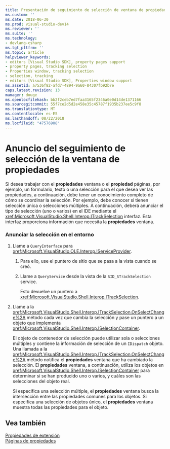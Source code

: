 ```yaml
---
title: Presentación de seguimiento de selección de ventana de propiedad | Documentos de Microsoft
ms.custom: ''
ms.date: 2018-06-30
ms.prod: visual-studio-dev14
ms.reviewer: ''
ms.suite: ''
ms.technology:
- devlang-csharp
ms.tgt_pltfrm: ''
ms.topic: article
helpviewer_keywords:
- editors [Visual Studio SDK], property pages support
- property pages, tracking selection
- Properties window, tracking selection
- selection, tracking
- editors [Visual Studio SDK], Properties window support
ms.assetid: a7536f82-afd7-4894-9a60-84307fb92b7e
caps.latest.revision: 13
manager: douge
ms.openlocfilehash: bb2f2ceb7ed7faa3165f2346a0e0d14de1371166
ms.sourcegitcommit: 55f7ce2d5d2e458e35c45787f1935b237ee5c9f8
ms.translationtype: MT
ms.contentlocale: es-ES
ms.lasthandoff: 08/22/2018
ms.locfileid: "47576908"
---
```

# <a name="announcing-property-window-selection-tracking"></a>Anuncio del seguimiento de selección de la ventana de propiedades
Si desea trabajar con el **propiedades** ventana o el **propiedad** páginas, por ejemplo, un formulario, texto o una selección para el que desea ver las propiedades, a continuación, debe tener un conocimiento completo de cómo se coordinar la selección. Por ejemplo, debe conocer si tienen selección única o selecciones múltiples. A continuación, deberá anunciar el tipo de selección (uno o varios) en el IDE mediante el <xref:Microsoft.VisualStudio.Shell.Interop.ITrackSelection> interfaz. Esta interfaz proporciona información que necesita la **propiedades** ventana.  
  
### <a name="to-announce-selection-to-the-environment"></a>Anunciar la selección en el entorno  
  
1.  Llame a `QueryInterface` para <xref:Microsoft.VisualStudio.OLE.Interop.IServiceProvider>.  
  
    1.  Para ello, use el puntero de sitio que se pasa a la vista cuando se creó.  
  
    2.  Llame a `QueryService` desde la vista de la `SID_STrackSelection` service.  
  
         Esto devuelve un puntero a <xref:Microsoft.VisualStudio.Shell.Interop.ITrackSelection>.  
  
2.  Llame a la <xref:Microsoft.VisualStudio.Shell.Interop.ITrackSelection.OnSelectChange%2A> método cada vez que cambia la selección y pase un puntero a un objeto que implementa <xref:Microsoft.VisualStudio.Shell.Interop.ISelectionContainer>.  
  
     El objeto de contenedor de selección puede utilizar sola o selecciones múltiples y contiene la información de selección de un `IDispatch` objeto. Una llamada a la <xref:Microsoft.VisualStudio.Shell.Interop.ITrackSelection.OnSelectChange%2A> método notifica el **propiedades** ventana que ha cambiado la selección. El **propiedades** ventana, a continuación, utiliza los objetos en <xref:Microsoft.VisualStudio.Shell.Interop.ISelectionContainer> para determinar si se han producido uno o varios, y cuáles son las selecciones del objeto real.  
  
     Si especifica una selección múltiple, el **propiedades** ventana busca la intersección entre las propiedades comunes para los objetos. Si especifica una selección de objetos único, el **propiedades** ventana muestra todas las propiedades para el objeto.  
  
## <a name="see-also"></a>Vea también  
 [Propiedades de extensión](../extensibility/internals/extending-properties.md)   
 [Páginas de propiedades](../extensibility/internals/property-pages.md)